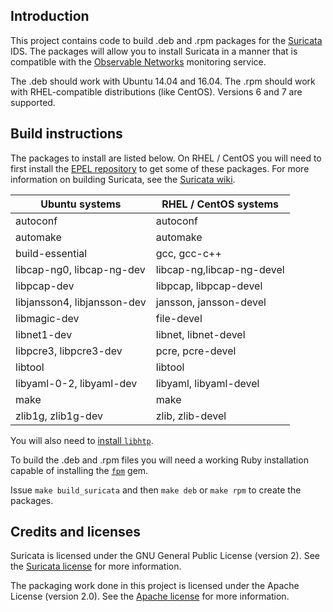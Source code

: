 ## Introduction

This project contains code to build .deb and .rpm packages for the [Suricata](http://suricata-ids.org/) IDS.
The packages will allow you to install Suricata in a manner that is compatible with the [Observable Networks](https://observable.net) monitoring service.

The .deb should work with Ubuntu 14.04 and 16.04.
The .rpm should work with RHEL-compatible distributions (like CentOS). Versions 6 and 7 are supported.

## Build instructions

The packages to install are listed below. On RHEL / CentOS you will need to first install the [EPEL repository](https://fedoraproject.org/wiki/EPEL#How_can_I_use_these_extra_packages.3F) to get some of these packages. For more information on building Suricata, see the [Suricata wiki](https://redmine.openinfosecfoundation.org/projects/suricata/wiki/Suricata_Installation).

Ubuntu systems | RHEL / CentOS systems
-------------|-------------
autoconf | autoconf
automake | automake
build-essential | gcc, gcc-c++
libcap-ng0, libcap-ng-dev | libcap-ng,libcap-ng-devel
libpcap-dev | libpcap, libpcap-devel
libjansson4, libjansson-dev | jansson, jansson-devel
libmagic-dev | file-devel
libnet1-dev  | libnet, libnet-devel
libpcre3, libpcre3-dev | pcre, pcre-devel
libtool | libtool
libyaml-0-2, libyaml-dev | libyaml, libyaml-devel
make | make
zlib1g, zlib1g-dev | zlib, zlib-devel

You will also need to [install `libhtp`](https://redmine.openinfosecfoundation.org/projects/suricata/wiki/HTP_library_installation).

To build the .deb and .rpm files you will need a working Ruby installation capable of installing the [`fpm`](https://github.com/jordansissel/fpm/wiki) gem.

Issue `make build_suricata` and then `make deb` or `make rpm` to create the packages.

## Credits and licenses

Suricata is licensed under the GNU General Public License (version 2). See the [Suricata license](https://github.com/inliniac/suricata/blob/master/LICENSE) for more information.

The packaging work done in this project is licensed under the Apache License (version 2.0). See the [Apache license](http://www.apache.org/licenses/LICENSE-2.0) for more information.
